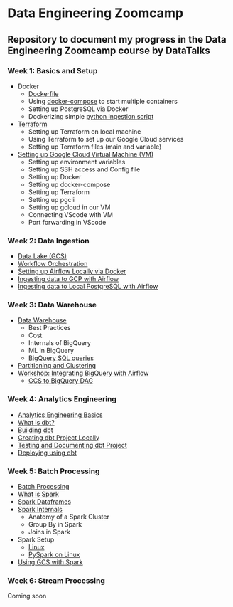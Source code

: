 # Data Engineering Zoomcamp
## Repository to document my progress in the Data Engineering Zoomcamp course by DataTalks

### Week 1: Basics and Setup
- Docker
	- [Dockerfile](https://github.com/satvikjadhav/data-engineering-zoomcamp/blob/main/week_1_-_basics_and_setup/docker_sql/dockerfile)
	- Using [docker-compose](https://github.com/satvikjadhav/data-engineering-zoomcamp/blob/main/week_1_-_basics_and_setup/docker_sql/docker-compose.yaml) to start multiple containers
	- Setting up PostgreSQL via Docker
	- Dockerizing simple [python ingestion script](https://github.com/satvikjadhav/data-engineering-zoomcamp/blob/main/week_1_-_basics_and_setup/docker_sql/upload_data.py)
- [Terraform](https://github.com/satvikjadhav/data-engineering-zoomcamp/blob/main/week_1_-_basics_and_setup/terraform_gcp/Terraform_and_gcp_notes.md)
	- Setting up Terraform on local machine
	- Using Terraform to set up our Google Cloud services
	- Setting up Terraform files (main and variable)
- [Setting up Google Cloud Virtual Machine (VM)](https://github.com/satvikjadhav/data-engineering-zoomcamp/blob/main/week_1_-_basics_and_setup/terraform_gcp/setting_up_env_on_gcloud_cloud_vm_and_SSH_access_notes.md)
	- Setting up environment variables
	- Setting up SSH access and Config file
	- Setting up Docker
	- Setting up docker-compose
	- Setting up Terraform
	- Setting up pgcli
	- Setting up gcloud in our VM
	- Connecting VScode with VM
	- Port forwarding in VScode

### Week 2: Data Ingestion
- [Data Lake (GCS)](https://github.com/satvikjadhav/data-engineering-zoomcamp/blob/main/week_2_data_ingestion/data_lake_notes.md)
- [Workflow Orchestration](https://github.com/satvikjadhav/data-engineering-zoomcamp/blob/main/week_2_data_ingestion/workflow_orchestration_notes.md)
- [Setting up Airflow Locally via Docker](https://github.com/satvikjadhav/data-engineering-zoomcamp/blob/main/week_2_data_ingestion/airflow/airflow_notes.md)
- [Ingesting data to GCP with Airflow](https://github.com/satvikjadhav/data-engineering-zoomcamp/blob/main/week_2_data_ingestion/airflow/ingesting_data_to_gcp_with_airflow_notes.md)
- [Ingesting data to Local PostgreSQL with Airflow](https://github.com/satvikjadhav/data-engineering-zoomcamp/blob/main/week_2_data_ingestion/airflow/Ingesting_Data_to_Local_Postgres_with_Airflow_notes.md)

### Week 3: Data Warehouse
- [Data Warehouse](https://github.com/satvikjadhav/data-engineering-zoomcamp/blob/main/week_3_data_warehouse/data_warehouse_and_bigquery.md)
	- Best Practices
	- Cost
	- Internals of BigQuery
	- ML in BigQuery
	- [BigQuery SQL queries](https://github.com/satvikjadhav/data-engineering-zoomcamp/blob/main/week_3_data_warehouse/queries.sql)
- [Partitioning and Clustering](https://github.com/satvikjadhav/data-engineering-zoomcamp/blob/main/week_3_data_warehouse/bigquery_partioning_and_clustering_notes.md)
- [Workshop: Integrating BigQuery with Airflow](https://github.com/satvikjadhav/data-engineering-zoomcamp/blob/main/week_3_data_warehouse/integrating_bigquery_with_airflow.md)
	- [GCS to BigQuery DAG](https://github.com/satvikjadhav/data-engineering-zoomcamp/blob/main/week_3_data_warehouse/airflow/dags/gcs_to_bq_dag.py)

### Week 4: Analytics Engineering
- [Analytics Engineering Basics](https://github.com/satvikjadhav/data-engineering-zoomcamp/blob/main/week_4_analytics_engineering/notes/analytics_engineering_basics.md)
- [What is dbt?](https://github.com/satvikjadhav/data-engineering-zoomcamp/blob/main/week_4_analytics_engineering/notes/what_is_dbt.md)
- [Building dbt](https://github.com/satvikjadhav/data-engineering-zoomcamp/blob/main/week_4_analytics_engineering/notes/building_dbt_notes.md)
- [Creating dbt Project Locally](https://github.com/satvikjadhav/data-engineering-zoomcamp/blob/main/week_4_analytics_engineering/notes/creating_dbt_project_locally_notes.md)
- [Testing and Documenting dbt Project](https://github.com/satvikjadhav/data-engineering-zoomcamp/blob/main/week_4_analytics_engineering/notes/testing_and_documenting_project_notes.md)
- [Deploying using dbt](https://github.com/satvikjadhav/data-engineering-zoomcamp/blob/main/week_4_analytics_engineering/notes/deployment_using_dbt_cloud.md)

### Week 5: Batch Processing
- [Batch Processing](week_5_batch_processing/notes/intro_to_batch_processing.md)
- [What is Spark](week_5_batch_processing/notes/intro_to_spark.md)
- [Spark Dataframes](week_5_batch_processing/notes/spark_dataframes.md)
- [Spark Internals](week_5_batch_processing/notes/spark_internals_notes.md)
	- Anatomy of a Spark Cluster
	- Group By in Spark
	- Joins in Spark
- Spark Setup
	- [Linux](week_5_batch_processing/notes/installing_spark_on_linux.md)
	- [PySpark on Linux](week_5_batch_processing/notes/setting_up_pyspark_on_linux.md)
- [Using GCS with Spark](week_5_batch_processing/notes/using_gcs_with_spark.md)

### Week 6: Stream Processing
Coming soon